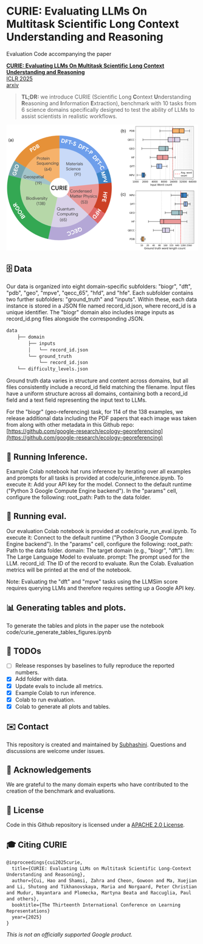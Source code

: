# CURIE: Evaluating LLMs On Multitask Scientific Long Context Understanding and Reasoning

Evaluation Code accompanying the paper

[**CURIE: Evaluating LLMs On Multitask Scientific Long Context Understanding and Reasoning**](https://arxiv.org/abs/2503.13517)    
[ICLR 2025](https://iclr.cc/Conferences/2025)    
[arxiv](https://arxiv.org/abs/2503.13517)

> **TL;DR:** we introduce CURIE (Scientific Long **C**ontext **U**nderstanding **R**easoning and **I**nformation **E**xtraction), benchmark with 10 tasks from 6 science domains specifically designed to test the ability of LLMs to assist scientists in realistic workflows.

<img src="curie_dist.png" alt="CURIE benchmark encompasses 10 tasks, with a total of 580 input and solution pairs based on 429 research documents across six
diverse scientific disciplines: materials science, theoretical condensed matter physics, quantum computing, geospatial analysis, biodiversity, and proteins – covering both experimental and theoretical aspects of scientific research. The average length of the input queries in CURIE is about 15k words, and the ground truth responses contain on average 954 words." style="zoom:67%;" />

## 🗄️ Data

Our data is organized into eight domain-specific subfolders: "biogr", "dft", "pdb", "geo", "mpve", "qecc_65", "hfd", and "hfe".  Each subfolder contains two further subfolders: "ground_truth" and "inputs".  Within these, each data instance is stored in a JSON file named record_id.json, where record_id is a unique identifier. The "biogr" domain also includes image inputs as record_id.png files alongside the corresponding JSON.

```bash
data
    ├── domain
        ├── inputs
        │   └── record_id.json
        └── ground_truth
            └── record_id.json
    └── difficulty_levels.json

```

Ground truth data varies in structure and content across domains, but all files consistently include a record_id field matching the filename.  Input files have a uniform structure across all domains, containing both a record_id field and a text field representing the input text to LLMs.

For the "biogr" (geo-referencing) task, for 114 of the 138 examples, we release additional data including the PDF papers that each image was taken from along with other metadata in this Github repo: [https://github.com/google-research/ecology-georeferencing](https://github.com/google-research/ecology-georeferencing)

## 🧪 Running Inference.
Example Colab notebook hat runs inference by iterating over all examples and prompts for all tasks is provided at code/curie_inference.ipynb.
To execute it:
Add your API key for the model.
Connect to the default runtime ("Python 3 Google Compute Engine backend").
In the "params" cell, configure the following:
root_path: Path to the data folder.


## 🧪 Running eval.
Our evaluation Colab notebook is provided at code/curie_run_eval.ipynb. To execute it:
Connect to the default runtime ("Python 3 Google Compute Engine backend").
In the "params" cell, configure the following:
root_path: Path to the data folder.
domain: The target domain (e.g., "biogr", "dft").
llm: The Large Language Model to evaluate.
prompt: The prompt used for the LLM.
record_id: The ID of the record to evaluate.
Run the Colab.  Evaluation metrics will be printed at the end of the notebook.

Note: Evaluating the "dft" and "mpve" tasks using the LLMSim score requires querying LLMs and therefore requires setting up a Google API key.


## 📊 Generating tables and plots.

To generate the tables and plots in the paper use the notebook code/curie_generate_tables_figures.ipynb

## 📝 TODOs

- [ ] Release responses by baselines to fully reproduce the reported numbers.
- [x] Add folder with data.
- [x] Update evals to include all metrics.
- [x] Example Colab to run inference.
- [x] Colab to run evaluation.
- [x] Colab to generate all plots and tables.

## ✉️ Contact

This repository is created and maintained by [Subhashini](https://vsubhashini.github.io/). Questions and discussions are welcome under issues.

## 🙏 Acknowledgements

We are grateful to the many domain experts who have contributed to the creation
of the benchmark and evaluations.

## 📄 License

Code in this Github repository is licensed under a [APACHE 2.0 License](./LICENSE).

## 🎓 Citing CURIE

```
@inproceedings{cui2025curie,
  title={CURIE: Evaluating LLMs on Multitask Scientific Long-Context Understanding and Reasoning},
  author={Cui, Hao and Shamsi, Zahra and Cheon, Gowoon and Ma, Xuejian and Li, Shutong and Tikhanovskaya, Maria and Norgaard, Peter Christian and Mudur, Nayantara and Plomecka, Martyna Beata and Raccuglia, Paul and others},
  booktitle={The Thirteenth International Conference on Learning Representations}
  year={2025}
}
```

*This is not an officially supported Google product.*
